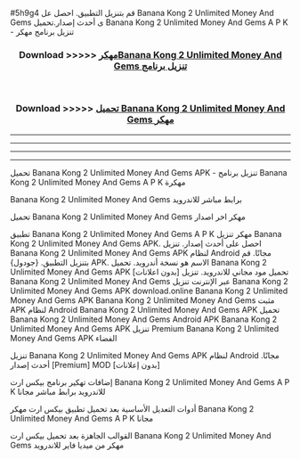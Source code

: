 #5h9g4 قم بتنزيل التطبيق. احصل عل Banana Kong 2 Unlimited Money And Gems  ى أحدث إصدار.تحميل Banana Kong 2 Unlimited Money And Gems  A P K - تنزيل برنامج مهكر



<div align="center">
<h3>Download >>>>> <a href="https://ar-sites.web.app/?ar= Banana Kong 2 Unlimited Money And Gems ">مهكرBanana Kong 2 Unlimited Money And Gems  تنزيل برنامج</a></h3><br>

<h3>Download >>>>> <a href="https://ar-sites.web.app/?ar= Banana Kong 2 Unlimited Money And Gems ">تحميل Banana Kong 2 Unlimited Money And Gems  مهكر</a></h3>
</div>


----------------------------------------------------------

----------------------------------------------------------

----------------------------------------------------------

----------------------------------------------------------


تحميل Banana Kong 2 Unlimited Money And Gems  APK - تنزيل برنامج Banana Kong 2 Unlimited Money And Gems  A P K مهكرة

Banana Kong 2 Unlimited Money And Gems  برابط مباشر للاندرويد

تحميل Banana Kong 2 Unlimited Money And Gems  مهكر اخر اصدار

تطبيق Banana Kong 2 Unlimited Money And Gems  A P K مهكر
تنزيل Banana Kong 2 Unlimited Money And Gems  APK. احصل على أحدث إصدار.
تنزيل Banana Kong 2 Unlimited Money And Gems  APK لنظام Android مجانًا.
قم بتنزيل التطبيق. {جودول} APK. الاسم هو نسخة أندرويد.
تحميل Banana Kong 2 Unlimited Money And Gems  APK [بدون اعلانات]
تحميل مود مجاني للاندرويد.
تنزيل Banana Kong 2 Unlimited Money And Gems  عبر الإنترنت
تنزيل Banana Kong 2 Unlimited Money And Gems  APK
download.online Banana Kong 2 Unlimited Money And Gems  APK
Banana Kong 2 Unlimited Money And Gems  مثبت APK لنظام Android
Banana Kong 2 Unlimited Money And Gems  APK
تحميل Banana Kong 2 Unlimited Money And Gems  Android APK
Banana Kong 2 Unlimited Money And Gems  APK تنزيل Premium
Banana Kong 2 Unlimited Money And Gems  APK الفضاء

تنزيل Banana Kong 2 Unlimited Money And Gems  APK لنظام Android مجانًا. أحدث إصدار [Premium] MOD [بدون إعلانات]

إضافات تهكير برنامج بيكس ارت Banana Kong 2 Unlimited Money And Gems  A P K للاندرويد برابط مباشر مجانا

أدوات التعديل الأساسية بعد تحميل تطبيق بيكس ارت مهكر Banana Kong 2 Unlimited Money And Gems  A P K مجانا

القوالب الجاهزة بعد تحميل بيكس ارت Banana Kong 2 Unlimited Money And Gems  مهكر من ميديا فاير للاندرويد



